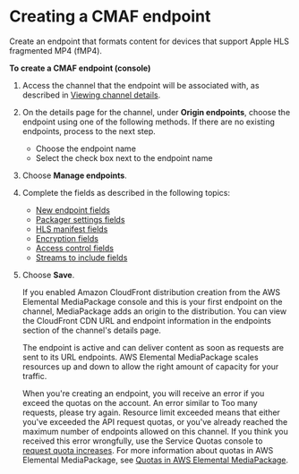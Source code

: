 # Creating a CMAF endpoint<a name="endpoints-cmaf"></a>

Create an endpoint that formats content for devices that support Apple HLS fragmented MP4 \(fMP4\)\.

**To create a CMAF endpoint \(console\)**

1. Access the channel that the endpoint will be associated with, as described in [Viewing channel details](channels-view.md)\.

1. On the details page for the channel, under **Origin endpoints**, choose the endpoint using one of the following methods\. If there are no existing endpoints, process to the next step\.
   + Choose the endpoint name
   + Select the check box next to the endpoint name

1. Choose **Manage endpoints**\.

1. Complete the fields as described in the following topics:
   + [New endpoint fields](endpoints-cmaf-new.md)
   + [Packager settings fields](endpoints-cmaf-packager.md)
   + [HLS manifest fields](endpoints-cmaf-manifest.md)
   + [Encryption fields](endpoints-cmaf-encryption.md)
   + [Access control fields ](endpoints-cmaf-access-control.md)
   + [Streams to include fields](endpoints-cmaf-include-streams.md)

1. Choose **Save**\.

   If you enabled Amazon CloudFront distribution creation from the AWS Elemental MediaPackage console and this is your first endpoint on the channel, MediaPackage adds an origin to the distribution\. You can view the CloudFront CDN URL and endpoint information in the endpoints section of the channel's details page\.

   The endpoint is active and can deliver content as soon as requests are sent to its URL endpoints\. AWS Elemental MediaPackage scales resources up and down to allow the right amount of capacity for your traffic\.

   When you're creating an endpoint, you will receive an error if you exceed the quotas on the account\. An error similar to Too many requests, please try again\. Resource limit exceeded means that either you've exceeded the API request quotas, or you've already reached the maximum number of endpoints allowed on this channel\. If you think you received this error wrongfully, use the Service Quotas console to [request quota increases](https://console.aws.amazon.com/servicequotas/home?region=us-east-1#!/services/mediapackage/quotas)\. For more information about quotas in AWS Elemental MediaPackage, see [Quotas in AWS Elemental MediaPackage](quotas.md)\.